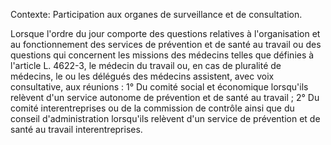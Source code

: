Contexte: Participation aux organes de surveillance et de consultation.

Lorsque l'ordre du jour comporte des questions relatives à l'organisation et au fonctionnement des services de prévention et de santé au travail ou des questions qui concernent les missions des médecins telles que définies à l'article L. 4622-3, le médecin du travail ou, en cas de pluralité de médecins, le ou les délégués des médecins assistent, avec voix consultative, aux réunions : 1° Du comité social et économique lorsqu'ils relèvent d'un service autonome de prévention et de santé au travail ; 2° Du comité interentreprises ou de la commission de contrôle ainsi que du conseil d'administration lorsqu'ils relèvent d'un service de prévention et de santé au travail interentreprises.